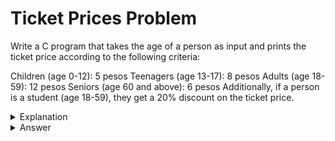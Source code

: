 # Ticket Prices Problem
Write a C program that takes the age of a person as input and prints the ticket price according to the following criteria:

Children (age 0-12): 5 pesos
Teenagers (age 13-17): 8 pesos
Adults (age 18-59): 12 pesos
Seniors (age 60 and above): 6 pesos
Additionally, if a person is a student (age 18-59), they get a 20% discount on the ticket price.

<details>
<summary>Explanation</summary>
<br>
</details>


<details>
<summary>Answer</summary>
<br>

``` c
int main() {
    int age;
    char isStudent;

    // Input the person's age
    printf("Enter the person's age: ");
    scanf("%d", &age);

    // Input whether the person is a student (y/n)
    printf("Is the person a student? (y/n): ");
    scanf(" %c", &isStudent);

    // Determine and display the ticket price
    if (age >= 0 && age <= 12) {
        printf("Ticket Price: 5 pesos\n");
    } else if (age >= 13 && age <= 17) {
        printf("Ticket Price: 8 pesos\n");
    } else if (age >= 18 && age <= 59) {
        if (isStudent == 'y' || isStudent == 'Y') {
            printf("Ticket Price: %.2f  pesos\n", 0.8 * 12.0);
        } else {
            printf("Ticket Price: 12 pesos\n");
        }
    } else if (age >= 60) {
        printf("Ticket Price: 6 pesos\n");
    } else {
        printf("Invalid age.\n");
    }

    return 0;
}
```
</details>